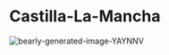 # Castilla-La-Mancha
![bearly-generated-image-YAYNNV](https://github.com/luismi/Castila-La-Mancha/assets/1941322/cc14ed89-1e0f-4842-a243-4ec7c8f1f9e9)
